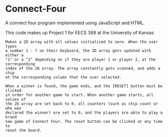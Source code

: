 # Connect-Four

A connect four program implemented using JavaScript and HTML.

This code makes up Project 1 for EECS 368 at the University of Kansas
  
    Makes a 2D array with all values initialized to zero. When the user types
    a number 1 - 7 on their keyboard, the 2D array gets updated with either a
    "1" or a "2" depending on if they are player 1 or player 2, at the corresponding
    index of the 2D array. The array constantly gets scanned, and adds a chip
    at the corresponding column that the user selected.
    
    When a winner is found, the game ends, and the [RESET] button must be clicked
    in order for another game to start. When another game starts, all values of
    the 2D array are set back to 0, all counters (such as chip count or who was
    declared the winner) are set to 0, and the players are able to play a brand
    new game of Connect Four. The reset button can be clicked at any time to
    reset the board.

